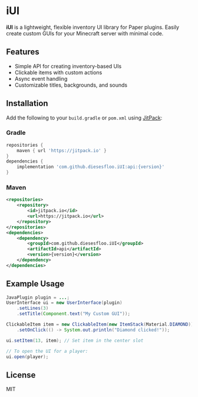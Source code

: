  # iUI 

**iUI** is a lightweight, flexible inventory UI library for Paper plugins. Easily create custom GUIs for your Minecraft server with minimal code.

## Features
- Simple API for creating inventory-based UIs
- Clickable items with custom actions
- Async event handling
- Customizable titles, backgrounds, and sounds

## Installation

Add the following to your `build.gradle` or `pom.xml` using [JitPack](https://jitpack.io):

### Gradle
```gradle
repositories {
    maven { url 'https://jitpack.io' }
}
dependencies {
    implementation 'com.github.diesesfloo.iUI:api:{version}'
}
```

### Maven
```xml
<repositories>
    <repository>
        <id>jitpack.io</id>
        <url>https://jitpack.io</url>
    </repository>
</repositories>
<dependencies>
    <dependency>
        <groupId>com.github.diesesfloo.iUI</groupId>
        <artifactId>api</artifactId>
        <version>{version}</version>
    </dependency>
</dependencies>
```

## Example Usage

```java
JavaPlugin plugin = ...;
UserInterface ui = new UserInterface(plugin)
    .setLines(3)
    .setTitle(Component.text("My Custom GUI"));

ClickableItem item = new ClickableItem(new ItemStack(Material.DIAMOND))
    .setOnClick(() -> System.out.println("Diamond clicked!"));

ui.setItem(13, item); // Set item in the center slot

// To open the UI for a player:
ui.open(player);
```

## License
MIT
